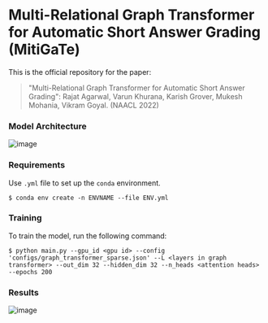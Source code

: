 # Multi-Relational Graph Transformer for Automatic Short Answer Grading (MitiGaTe)
This is the official repository for the paper: 
> "Multi-Relational Graph Transformer for Automatic Short Answer Grading": Rajat Agarwal, Varun Khurana, Karish Grover, Mukesh Mohania, Vikram Goyal. (NAACL 2022)

### Model Architecture
![image](https://user-images.githubusercontent.com/55681622/167933157-b78aa5ce-ebf4-4d87-af43-8e23379df06d.png)

### Requirements
Use `.yml` file to set up the `conda` environment.
```
$ conda env create -n ENVNAME --file ENV.yml
```

### Training
To train the model, run the following command:
```
$ python main.py --gpu_id <gpu id> --config 'configs/graph_transformer_sparse.json' --L <layers in graph transformer> --out_dim 32 --hidden_dim 32 --n_heads <attention heads> --epochs 200
```
### Results
![image](https://user-images.githubusercontent.com/55681622/167932897-d687602e-af1b-4bb4-81d9-9516d6c5fb7a.png)


